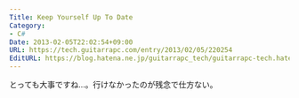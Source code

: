 ```yaml
---
Title: Keep Yourself Up To Date
Category:
- C#
Date: 2013-02-05T22:02:54+09:00
URL: https://tech.guitarrapc.com/entry/2013/02/05/220254
EditURL: https://blog.hatena.ne.jp/guitarrapc_tech/guitarrapc-tech.hatenablog.com/atom/entry/6802418398340412278
---
```


<!--
Date: 2013-02-05T22:02:54+09:00
URL: https://tech.guitarrapc.com/entry/2013/02/05/220254
-->

とっても大事ですね…。行けなかったのが残念で仕方ない。

